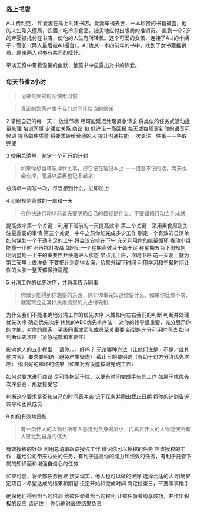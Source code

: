 

### 岛上书店

A.J 费利克， 和爱妻在岛上共建书店。爱妻车祸去世，一本珍贵的书籍被盗，他的人生陷入僵局，饮酒／吃冷冻食品，拙劣地应付出版商的推销员。
直到一个2岁的弃婴被托付在书店，使他的人生有所转机。这个可爱的女孩，连接了A.J的小姨子／警长（两人最后被AJ撮合）。AJ也从一本四前年的书中，找到了女书籍推销员，原来两人对书有共同的嗜好。

平淡无奇中带着温馨的幽默，整篇书中显露出对书的热爱。


### 每天节省2小时

>记录每天的时间使用习惯

>真正的繁荣产生于我们对同伴恰当的信任

2 掌控自己的每一天：
放慢节奏
尽可能延迟处理紧急请求
将类似的任务或活动批量处理
培训同事
少建立关系
商议 和 低许诺－高回报
每天或每周更新你的语音问候语
提高邮件质量
将要求转给合适的人
提升沟通技能
一次关注一件事－－争取完成

3 使用总清单，制定一个可行的计划

>如果你想当场忘掉什么事，把它记在笔记本上
－－但是不记的话，两天也会忘掉，而且以后再也记不起来

总清单一周写一次，每当想到什么，立即加上

4 组织规划高效的一周和一天
>在你快速行动以前首先要明确自己的目标是什么。不要错把行动当作成就

提高效率第一个关键：利用下班前的一天提高效率
第二个关键：采用素食原则关注最重要的事情
第三个关键：中午之前你能完成多少工作
制定一个有效的日清单
如何谋划一个干劲十足的上午
将会议安排在下午
充分利用你的能量循环
撬动小组能量一小时
不再挑灯夜战
如何让一个星期高效且干劲十足
在星期五为下周规划
明确星期一上午的重要性并快速进入状态
早点儿上班，准时下班
前一天晚上就为第二天早上做准备
不要把计划定得太满，给意外留下时间
利用学习和午餐时间让你的大脑一整天都保持清醒

5 分清工作的优先次序，并将其告诉同事
>你很少能得到你想要的东西，除非你事先知道你要什么。如果你犹豫不决，就常常会让其他未雨绸缪的人占得先机

为什么我们不能准确地分清工作的优先次序
人性如何左右我们的判断
判断并处理优先次序
确定优先次序
传统的ABC优先排序法： 对你的领导很重要，充分展示你的才能，对你的顾客，平级同事或团队成员至关重要
新型的充分利用时间法
如何判断优先次序（紧急程度和重要性）

影响他人的五步模型：
请你。。。好吗？
无论哪种方法（让他们说是／不是／或其他内容）
要求要明确（避免产生疑虑）
截止日期要明确（有助于对方分清优先次序）
指出好的和坏的结果（如果对方没能按时完成工作）

如何对要求进行商议
尽可能拖延干扰，以便有时间完成手头的工作
如果干扰优先次序更高，那就接受它

判断这个要求是否和自己的时间表冲突
记下任务并圈出截止日期
将你的计划告诉领导和团队成员

9 如何有效地授权
>有一类伟大的人物让所有人感觉到自身的渺小，而真正伟大的人物能使所有人感觉到自身的伟大

有效授权的好处
利用总清单跟踪授权工作
辨识你可以授权的任务
应该授权的工作：能给公司带来益处的任务，有利于提高你的能力和绩效的任务，有利于托管下属的知识面和增强自信心的任务

如果可能，将全部任务授权
接受现实，他人也可以做的很好
选择合适的人
明确界定项目／希望达成的结果和期望
设定开始和完成时间
商定检查日，不要事事插手

确保他们得到恰当的培训
给被任命者恰当的权利
让被任命者纷享成功，并作出积极的反应
请记住： 你仍需对最终结果负责









